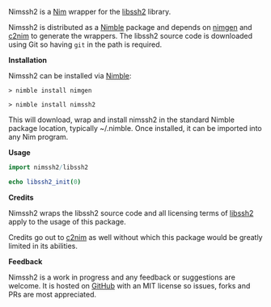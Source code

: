 Nimssh2 is a [Nim](https://nim-lang.org/) wrapper for the [libssh2](https://github.com/libssh2/libssh2) library.

Nimssh2 is distributed as a [Nimble](https://github.com/nim-lang/nimble) package and depends on [nimgen](https://github.com/genotrance/nimgen) and [c2nim](https://github.com/nim-lang/c2nim/) to generate the wrappers. The libssh2 source code is downloaded using Git so having ```git``` in the path is required.

__Installation__

Nimssh2 can be installed via [Nimble](https://github.com/nim-lang/nimble):

```
> nimble install nimgen

> nimble install nimssh2
```

This will download, wrap and install nimssh2 in the standard Nimble package location, typically ~/.nimble. Once installed, it can be imported into any Nim program.

__Usage__

```nim
import nimssh2/libssh2

echo libssh2_init(0)
```

__Credits__

Nimssh2 wraps the libssh2 source code and all licensing terms of [libssh2](https://www.libssh2.org/license.html) apply to the usage of this package.

Credits go out to [c2nim](https://github.com/nim-lang/c2nim/) as well without which this package would be greatly limited in its abilities.

__Feedback__

Nimssh2 is a work in progress and any feedback or suggestions are welcome. It is hosted on [GitHub](https://github.com/genotrance/nimssh2) with an MIT license so issues, forks and PRs are most appreciated.
